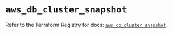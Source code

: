 # `aws_db_cluster_snapshot`

Refer to the Terraform Registry for docs: [`aws_db_cluster_snapshot`](https://registry.terraform.io/providers/hashicorp/aws/6.7.0/docs/resources/db_cluster_snapshot).
